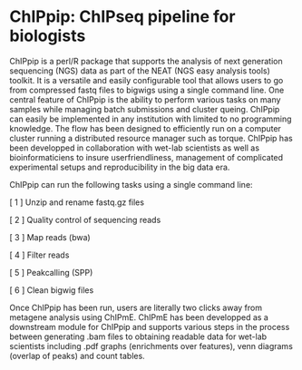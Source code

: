 # ChIPpip: ChIPseq pipeline for biologists

ChIPpip is a perl/R package that supports the analysis of next generation sequencing (NGS) data as part of the NEAT (NGS easy analysis tools) toolkit.
It is a versatile and easily configurable tool that allows users to go from compressed fastq files to bigwigs using a single command line.
One central feature of ChIPpip is the ability to perform various tasks on many samples while managing batch submissions and cluster queing.
ChIPpip can easily be implemented in any institution with limited to no programming knowledge.
The flow has been designed to efficiently run on a computer cluster running a distributed resource manager such as torque.
ChIPpip has been developped in collaboration with wet-lab scientists as well as bioinformaticiens to insure userfriendliness, management of complicated experimental setups and reproducibility in the big data era.




ChIPpip can run the following tasks using a single command line:

[ 1 ]       Unzip and rename fastq.gz files

[ 2 ]       Quality control of sequencing reads

[ 3 ]       Map reads (bwa)

[ 4 ]       Filter reads

[ 5 ]       Peakcalling (SPP)

[ 6 ]       Clean bigwig files



Once ChIPpip has been run, users are literally two clicks away from metagene analysis using ChIPmE. ChIPmE has been developped as a downstream module for ChIPpip and supports various steps in the process between generating .bam files to obtaining readable data for wet-lab scientists including .pdf graphs (enrichments over features), venn diagrams (overlap of peaks) and count tables. 

